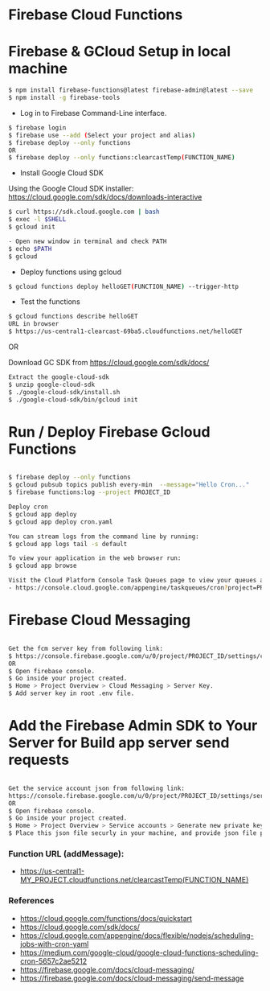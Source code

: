 # Firebase Cloud Functions

# Firebase & GCloud Setup in local machine

```sh
$ npm install firebase-functions@latest firebase-admin@latest --save
$ npm install -g firebase-tools

```

- Log in to Firebase Command-Line interface.

```sh
$ firebase login
$ firebase use --add (Select your project and alias)
$ firebase deploy --only functions
OR
$ firebase deploy --only functions:clearcastTemp(FUNCTION_NAME)
```

- Install Google Cloud SDK

Using the Google Cloud SDK installer: https://cloud.google.com/sdk/docs/downloads-interactive

```sh
$ curl https://sdk.cloud.google.com | bash
$ exec -l $SHELL
$ gcloud init

- Open new window in terminal and check PATH
$ echo $PATH
$ gcloud
```

- Deploy functions using gcloud

```sh
$ gcloud functions deploy helloGET(FUNCTION_NAME) --trigger-http
```

- Test the functions

```sh
$ gcloud functions describe helloGET
URL in browser
$ https://us-central1-clearcast-69ba5.cloudfunctions.net/helloGET
```

OR

Download GC SDK from https://cloud.google.com/sdk/docs/

```sh
Extract the google-cloud-sdk
$ unzip google-cloud-sdk
$ ./google-cloud-sdk/install.sh
$ ./google-cloud-sdk/bin/gcloud init
```

# Run / Deploy Firebase Gcloud Functions

```sh

$ firebase deploy --only functions
$ gcloud pubsub topics publish every-min  --message="Hello Cron..."
$ firebase functions:log --project PROJECT_ID 

Deploy cron
$ gcloud app deploy
$ gcloud app deploy cron.yaml

You can stream logs from the command line by running:
$ gcloud app logs tail -s default

To view your application in the web browser run:
$ gcloud app browse

Visit the Cloud Platform Console Task Queues page to view your queues and cron jobs.
- https://console.cloud.google.com/appengine/taskqueues/cron?project=PROJECT_ID

```

# Firebase Cloud Messaging

```sh

Get the fcm server key from following link:
$ https://console.firebase.google.com/u/0/project/PROJECT_ID/settings/cloudmessaging/PROJECT_ID_IOS
OR
$ Open firebase console.
$ Go inside your project created.
$ Home > Project Overview > Cloud Messaging > Server Key.
$ Add server key in root .env file.

```

# Add the Firebase Admin SDK to Your Server for Build app server send requests

```sh

Get the service account json from following link:
https://console.firebase.google.com/u/0/project/PROJECT_ID/settings/serviceaccounts/adminsdk
OR
$ Open firebase console.
$ Go inside your project created.
$ Home > Project Overview > Service accounts > Generate new private key. 
$ Place this json file securly in your machine, and provide json file path in root .env file.

```

### Function URL (addMessage): 
- https://us-central1-MY_PROJECT.cloudfunctions.net/clearcastTemp(FUNCTION_NAME)

### References
- https://cloud.google.com/functions/docs/quickstart
- https://cloud.google.com/sdk/docs/
- https://cloud.google.com/appengine/docs/flexible/nodejs/scheduling-jobs-with-cron-yaml
- https://medium.com/google-cloud/google-cloud-functions-scheduling-cron-5657c2ae5212
- https://firebase.google.com/docs/cloud-messaging/
- https://firebase.google.com/docs/cloud-messaging/send-message